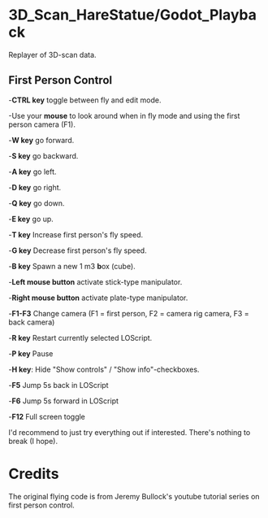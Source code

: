 # 3D_Scan_HareStatue/Godot_Playback

Replayer of 3D-scan data.

## First Person Control

-**CTRL key** toggle between fly and edit mode.

-Use your **mouse** to look around when in fly mode and using the first person camera (F1).

-**W key** go forward.

-**S key** go backward.

-**A key** go left.

-**D key** go right.

-**Q key** go down.

-**E key** go up.

-**T key** Increase first person's fly speed.

-**G key** Decrease first person's fly speed.

-**B key** Spawn a new 1 m3 **b**ox (cube).

-**Left mouse button** activate stick-type manipulator.

-**Right mouse button** activate plate-type manipulator.

-**F1-F3** Change camera (F1 = first person, F2 = camera rig camera, F3 = back camera)

-**R key** Restart currently selected LOScript.

-**P key** Pause

-**H key**: Hide "Show controls" / "Show info"-checkboxes.

-**F5** Jump 5s back in LOScript

-**F6** Jump 5s forward in LOScript

-**F12** Full screen toggle

I'd recommend to just try everything out if interested. There's nothing to break (I hope).

# Credits

The original flying code is from Jeremy Bullock's youtube tutorial series on first person control.
